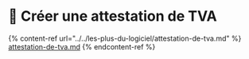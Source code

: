 # 📎 Créer une attestation de TVA

{% content-ref url="../../les-plus-du-logiciel/attestation-de-tva.md" %}
[attestation-de-tva.md](../../les-plus-du-logiciel/attestation-de-tva.md)
{% endcontent-ref %}
